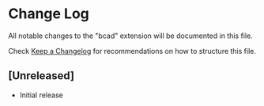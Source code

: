 # Change Log

All notable changes to the "bcad" extension will be documented in this file.

Check [Keep a Changelog](http://keepachangelog.com/) for recommendations on how to structure this file.

## [Unreleased]

- Initial release